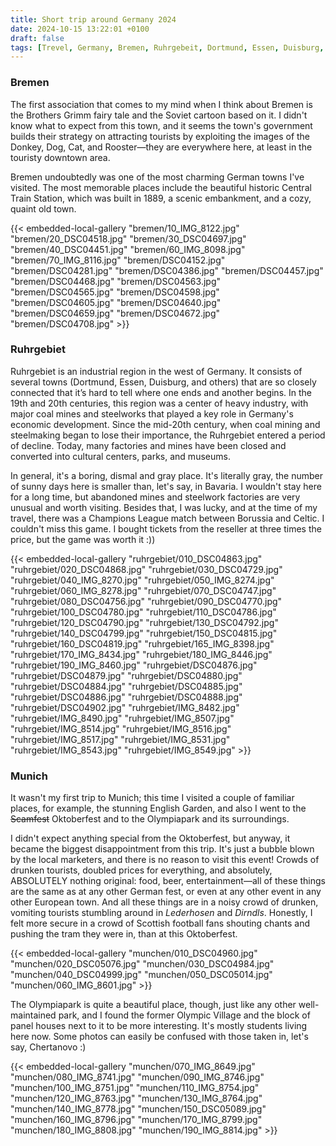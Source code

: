 ```yaml
---
title: Short trip around Germany 2024
date: 2024-10-15 13:22:01 +0100
draft: false
tags: [Trevel, Germany, Bremen, Ruhrgebeit, Dortmund, Essen, Duisburg, Munich, Octoberfest, Scamfest, 2024]
---
```

### Bremen

The first association that comes to my mind when I think about Bremen is the Brothers Grimm fairy tale and the Soviet cartoon based on it. I didn't know what to expect from this town, and it seems the town's government builds their strategy on attracting tourists by exploiting the images of the Donkey, Dog, Cat, and Rooster—they are everywhere here, at least in the touristy downtown area.

Bremen undoubtedly was one of the most charming German towns I've visited. The most memorable places include the beautiful historic Central Train Station, which was built in 1889, a scenic embankment, and a cozy, quaint old town.

{{< embedded-local-gallery "bremen/10_IMG_8122.jpg" "bremen/20_DSC04518.jpg" "bremen/30_DSC04697.jpg" "bremen/40_DSC04451.jpg" "bremen/60_IMG_8098.jpg" "bremen/70_IMG_8116.jpg" "bremen/DSC04152.jpg" "bremen/DSC04281.jpg" "bremen/DSC04386.jpg" "bremen/DSC04457.jpg" "bremen/DSC04468.jpg" "bremen/DSC04563.jpg" "bremen/DSC04565.jpg" "bremen/DSC04598.jpg" "bremen/DSC04605.jpg" "bremen/DSC04640.jpg" "bremen/DSC04659.jpg" "bremen/DSC04672.jpg" "bremen/DSC04708.jpg" >}}

### Ruhrgebiet

Ruhrgebiet is an industrial region in the west of Germany. It consists of several towns (Dortmund, Essen, Duisburg, and others) that are so closely connected that it’s hard to tell where one ends and another begins. In the 19th and 20th centuries, this region was a center of heavy industry, with major coal mines and steelworks that played a key role in Germany's economic development. Since the mid-20th century, when coal mining and steelmaking began to lose their importance, the Ruhrgebiet entered a period of decline. Today, many factories and mines have been closed and converted into cultural centers, parks, and museums.

In general, it's a boring, dismal and gray place. It's literally gray, the number of sunny days here is smaller than, let's say, in Bavaria. I wouldn't stay here for a long time, but abandoned mines and steelwork factories are very unusual and worth visiting. Besides that, I was lucky, and at the time of my travel, there was a Champions League match between Borussia and Celtic. I couldn't miss this game. I bought tickets from the reseller at three times the price, but the game was worth it :))

{{< embedded-local-gallery "ruhrgebiet/010_DSC04863.jpg" "ruhrgebiet/020_DSC04868.jpg" "ruhrgebiet/030_DSC04729.jpg" "ruhrgebiet/040_IMG_8270.jpg" "ruhrgebiet/050_IMG_8274.jpg" "ruhrgebiet/060_IMG_8278.jpg" "ruhrgebiet/070_DSC04747.jpg" "ruhrgebiet/080_DSC04756.jpg" "ruhrgebiet/090_DSC04770.jpg" "ruhrgebiet/100_DSC04780.jpg" "ruhrgebiet/110_DSC04786.jpg" "ruhrgebiet/120_DSC04790.jpg" "ruhrgebiet/130_DSC04792.jpg" "ruhrgebiet/140_DSC04799.jpg" "ruhrgebiet/150_DSC04815.jpg" "ruhrgebiet/160_DSC04819.jpg" "ruhrgebiet/165_IMG_8398.jpg" "ruhrgebiet/170_IMG_8434.jpg" "ruhrgebiet/180_IMG_8446.jpg" "ruhrgebiet/190_IMG_8460.jpg" "ruhrgebiet/DSC04876.jpg" "ruhrgebiet/DSC04879.jpg" "ruhrgebiet/DSC04880.jpg" "ruhrgebiet/DSC04884.jpg" "ruhrgebiet/DSC04885.jpg" "ruhrgebiet/DSC04886.jpg" "ruhrgebiet/DSC04888.jpg" "ruhrgebiet/DSC04902.jpg" "ruhrgebiet/IMG_8482.jpg" "ruhrgebiet/IMG_8490.jpg" "ruhrgebiet/IMG_8507.jpg" "ruhrgebiet/IMG_8514.jpg" "ruhrgebiet/IMG_8516.jpg" "ruhrgebiet/IMG_8517.jpg" "ruhrgebiet/IMG_8531.jpg" "ruhrgebiet/IMG_8543.jpg" "ruhrgebiet/IMG_8549.jpg" >}}

### Munich

It wasn't my first trip to Munich; this time I visited a couple of familiar places, for example, the stunning English Garden, and also I went to the ~~Scamfest~~ Oktoberfest and to the Olympiapark and its surroundings.

I didn't expect anything special from the Oktoberfest, but anyway, it became the biggest disappointment from this trip. It's just a bubble blown by the local marketers, and there is no reason to visit this event! Crowds of drunken tourists, doubled prices for everything, and absolutely, ABSOLUTELY nothing original: food, beer, entertainment—all of these things are the same as at any other German fest, or even at any other event in any other European town. And all these things are in a noisy crowd of drunken, vomiting tourists stumbling around in _Lederhosen_ and _Dirndls_. Honestly, I felt more secure in a crowd of Scottish football fans shouting chants and pushing the tram they were in, than at this Oktoberfest.

{{< embedded-local-gallery "munchen/010_DSC04960.jpg" "munchen/020_DSC05076.jpg" "munchen/030_DSC04984.jpg" "munchen/040_DSC04999.jpg" "munchen/050_DSC05014.jpg" "munchen/060_IMG_8601.jpg" >}}

The Olympiapark is quite a beautiful place, though, just like any other well-maintained park, and I found the former Olympic Village and the block of panel houses next to it to be more interesting. It's mostly students living here now. Some photos can easily be confused with those taken in, let's say, Chertanovo :)

{{< embedded-local-gallery "munchen/070_IMG_8649.jpg" "munchen/080_IMG_8741.jpg" "munchen/090_IMG_8746.jpg" "munchen/100_IMG_8751.jpg" "munchen/110_IMG_8754.jpg" "munchen/120_IMG_8763.jpg" "munchen/130_IMG_8764.jpg" "munchen/140_IMG_8778.jpg" "munchen/150_DSC05089.jpg" "munchen/160_IMG_8796.jpg" "munchen/170_IMG_8799.jpg" "munchen/180_IMG_8808.jpg" "munchen/190_IMG_8814.jpg" >}} 
<!--more-->